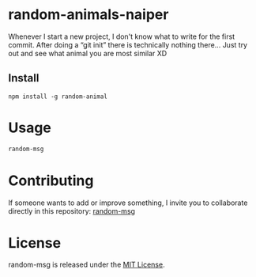 # random-animals-naiper

Whenever I start a new project, I don't know what to write for the first commit. After doing a “git init” there is technically nothing there...
Just try out and see what animal you are most similar XD


## Install

```npm
npm install -g random-animal
```

# Usage

```bash
random-msg
```

# Contributing
If someone wants to add or improve something, I invite you to collaborate directly in this repository: [random-msg](https://github.com/platzi/npm-random-msg)

# License
random-msg is released under the [MIT License](https://opensource.org/licenses/MIT).